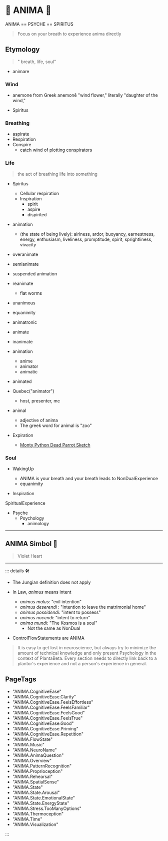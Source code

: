 # 💜 <anima>ANIMA</anima> 💜

ANIMA == PSYCHE == SPIRITUS

> Focus on your breath to experience anima directly

## Etymology

> " breath, life, soul"

- animare

### <anima>Wind</anima>

- <anima>anemo</anima>ne from Greek anemonē "wind flower," literally "daughter of the wind,"

- Spiritus

### <anima>Breath</anima>ing

- aspirate
- Re<anima>spir</anima>ation
- Con<anima>spir</anima>e
    - catch <anima>wind</anima> of plotting con<anima>spir</anima>ators

### Life

> the act of breathing life into something

- Spiritus
    - Cellular respiration
    - In<anima>spir</anima>ation
        - <anima>spir</anima>it
        - a<anima>spir</anima>e
        - di<anima>spir</anima>ited

- <anima>anima</anima>tion
    - (the state of being lively): airiness, ardor, buoyancy, earnestness, energy, enthusiasm, liveliness, promptitude, spirit, sprightliness, vivacity

- over<anima>anima</anima>te
- semi<anima>anima</anima>te
- suspended <anima>anima</anima>tion
- re<anima>anima</anima>te
    - flat worms
- un<anima>animo</anima>us
- equ<anima>animi</anima>ty
- <anima>anima</anima>tronic
- <anima>anima</anima>te
- in<anima>anima</anima>te
- <anima>anima</anima>tion
    - <anima>anime</anima>
    - <anima>anima</anima>tor
    - <anima>anima</anima>tic
- <anima>anima</anima>ted
- Quebec("<anima>anima</anima>tor")
    - host, presenter, mc
- <anima>anima</anima>l
    - adjective of anima
    - The greek word for animal is "zoo"
- E<anima>xpir</anima>ation
    - [Monty Python Dead Parrot Sketch](https://youtu.be/4vuW6tQ0218?t=147)

### <anima>Soul</anima>

- WakingUp
    - ANIMA is your breath and your breath leads to NonDualExperience
    - equanimity

- In<anima>spir</anima>ation

<anima>Spir</anima>itualExperience

- Psyche
    - Psychology
        - animology

---

## <anima>ANIMA Simbol</anima> 💜

> Violet Heart

---

<!-- =================================================== -->
<!-- =================================================== -->
<!-- =================================================== -->
<!-- =================================================== -->
<!-- =================================================== -->
::: details 🛠

- The Jungian definition does not apply

- In Law, *animus* means intent
    - *animus malus*: "evil intention"
    - *animus deserendi* : "intention to leave the matrimonial home"
    - *animus possidendi*: "intent to possess"
    - *animus nocendi*: "intent to return"
    - *anima mundi*: "The Kosmos is a soul"
        - Not the same as NonDual

- ControlFlowStatements are ANIMA

> It is easy to get lost in neuroscience, but always try to minimize the amount of technical knowledge and only present Psychology in the context of PlantaBeta. Every section needs to directly link back to a plantor's experience and not a person's experience in general.

<h2>PageTags</h2>

- "ANIMA.CognitiveEase"
- "ANIMA.CognitiveEase.Clarity"
- "ANIMA.CognitiveEase.FeelsEffortless"
- "ANIMA.CognitiveEase.FeelsFamiliar"
- "ANIMA.CognitiveEase.FeelsGood"
- "ANIMA.CognitiveEase.FeelsTrue"
- "ANIMA.CognitiveEase.Good"
- "ANIMA.CognitiveEase.Priming"
- "ANIMA.CognitiveEase.Repetition"
- "ANIMA.FlowState"
- "ANIMA.Music"
- "ANIMA.NeuroName"
- "ANIMA.AnimaQuestion"
- "ANIMA.Overview"
- "ANIMA.PatternRecognition"
- "ANIMA.Proprioception"
- "ANIMA.Rehearsal"
- "ANIMA.SpatialSense"
- "ANIMA.State"
- "ANIMA.State.Arousal"
- "ANIMA.State.EmotionalState"
- "ANIMA.State.EnergyState"
- "ANIMA.Stress.TooManyOptions"
- "ANIMA.Thermoception"
- "ANIMA.Time"
- "ANIMA.Visualization"

:::
